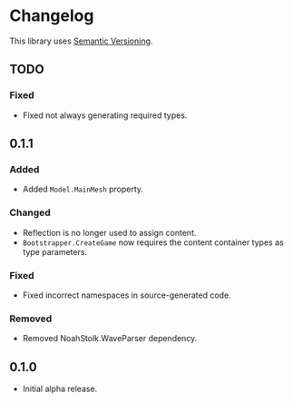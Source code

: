 # Changelog

This library uses [Semantic Versioning](https://semver.org/spec/v2.0.0.html).

## TODO

### Fixed

- Fixed not always generating required types.

## 0.1.1

### Added

- Added `Model.MainMesh` property.

### Changed

- Reflection is no longer used to assign content.
- `Bootstrapper.CreateGame` now requires the content container types as type parameters.

### Fixed

- Fixed incorrect namespaces in source-generated code.

### Removed

- Removed NoahStolk.WaveParser dependency.

## 0.1.0

- Initial alpha release.
